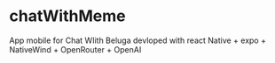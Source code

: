 # chatWithMeme
App mobile for Chat WIith Beluga devloped with react Native + expo + NativeWind + OpenRouter + OpenAI
